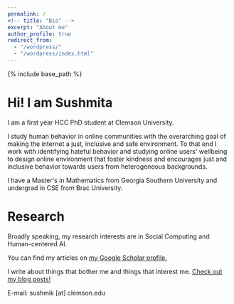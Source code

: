 ```yaml
---
permalink: /
<!-- title: "Bio" -->
excerpt: "About me"
author_profile: true
redirect_from: 
  - "/wordpress/"
  - "/wordpress/index.html"
---
```


{% include base_path %}
<h1>Hi! I am Sushmita</h1>
I am a first year HCC PhD student at Clemson University. 

I study human behavior in online communities with the overarching goal of making the internet a just, inclusive and safe environment. To that end I work with identifying hateful behavior and studying online users' wellbeing to design online environment that foster kindness and encourages just and inclusive behavior towards users from heterogeneous backgrounds.

I have a Master's in Mathematics from Georgia Southern University and undergrad in CSE from Brac University.

<h1>Research</h1>
 

Broadly speaking, my research interests are in Social Computing and Human-centered AI. 

You can find my articles on <u><a href="https://scholar.google.com/citations?user=QAn9xN8AAAAJ&hl=en">my Google Scholar profile</a>.</u>

I write about things that bother me and things that interest me. <u><a href="https://medium.com/@sushmita_khan">Check out my blog posts! </a></u>

E-mail: sushmik [at] clemson.edu